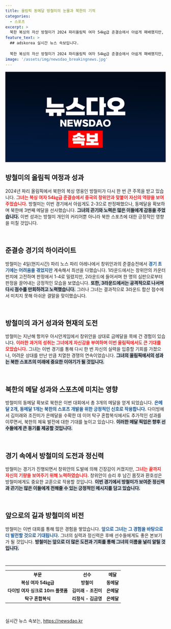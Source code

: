 ```yaml
---
title: 올림픽 동메달 방철미의 눈물과 북한의 기적
categories:
  - 스포츠
excerpt: >
  북한 복싱의 자산 방철미가 2024 파리올림픽 여자 54㎏급 준결승에서 아쉽게 패배했지만, 동메달을 확정지으며 북한에 세 번째 메달을 선사했습니다. 이번 경기는 치열한 접전이었고, 그 결과는 많은 이들의 관심을 끌고 있습니다!
feature_text: >
  ## adskorea 실시간 뉴스 속보입니다.

  북한 복싱의 자산 방철미가 2024 파리올림픽 여자 54㎏급 준결승에서 아쉽게 패배했지만, 동메달을 확정지으며 북한에 세 번째 메달을 선사했습니다. 이번 경기는 치열한 접전이었고, 그 결과는 많은 이들의 관심을 끌고 있습니다!
image: '/assets/img/newsdao_breakingnews.jpg'
---
```


<p><img src="/assets/img/newsdao_breakingnews.jpg" alt="adskorea 속보" /></p>

<h2 data-ke-size="size26">방철미의 올림픽 여정과 성과</h2>

<p data-ke-size="size16">2024년 파리 올림픽에서 북한의 복싱 영웅인 방철미가 다시 한 번 큰 주목을 받고 있습니다. <b><span style="color: #ee2323;">그녀는 복싱 여자 54㎏급 준결승에서 중국의 창위안과 맞붙어 자신의 역량을 보여주었습니다.</span></b> 방철미는 이번 경기에서 아쉽게도 2-3으로 판정패했으나, 동메달을 확보하며 북한에 3번째 메달을 선사했습니다. <b><span style="background-color: #21538527;">그녀의 끈기와 노력은 많은 이들에게 감동을 주었습니다.</span></b> 이번 성과는 방철미 개인의 커리어뿐 아니라 북한 스포츠에 대한 긍정적인 영향을 미칠 것입니다.</p>

<p data-ke-size="size16">&nbsp;</p>

<h2 data-ke-size="size26">준결승 경기의 하이라이트</h2>

<p data-ke-size="size16">방철미는 4일(현지시간) 파리 노스 파리 아레나에서 창위안과의 준결승전에서 <b><span style="color: #1a5490;">경기 초기에는 어려움을 겪었지만</span></b> 계속해서 최선을 다했습니다. 1라운드에서는 창위안의 카운터 펀치에 고전하며 판정에서 1-4로 밀렸지만, 2라운드에 들어서며 한 명의 심판으로부터 판정을 끌어내는 긍정적인 모습을 보였습니다. <b><span style="background-color: #21538527;">또한, 3라운드에서는 공격적으로 나서며 다시 점수를 만회하려고 노력했습니다.</span></b> 그러나 그녀는 결과적으로 3라운드 합산 점수에서 미치지 못해 아쉬운 결말을 맞이했습니다.</p>

<p data-ke-size="size16">&nbsp;</p>

<h2 data-ke-size="size26">방철미의 과거 성과와 현재의 도전</h2>

<p data-ke-size="size16">방철미는 지난해 항저우 아시안게임에서 창위안을 상대로 금메달을 목에 건 경험이 있습니다. <b><span style="color: #ee2323;">이러한 과거의 성취는 그녀에게 자신감을 부여하며 이번 올림픽에서도 큰 기대를 모았습니다.</span></b> 그녀는 이번 경기를 통해 다시 한 번 자신의 실력을 입증할 기회를 가졌으나, 어려운 상대를 만난 만큼 치열한 경쟁의 연속이었습니다. <b><span style="background-color: #21538527;">그녀의 올림픽에서의 성과는 북한 스포츠의 미래에 중요한 이야기가 될 것입니다.</span></b></p>

<p data-ke-size="size16">&nbsp;</p>

<h2 data-ke-size="size26">북한의 메달 성과와 스포츠에 미치는 영향</h2>

<p data-ke-size="size16">방철미의 동메달 확보로 북한은 이번 대회에서 총 3개의 메달을 얻게 되었습니다. <b><span style="color: #1a5490;">은메달 2개, 동메달 1개는 북한의 스포츠 개발을 위한 긍정적인 신호로 작용합니다.</span></b> 다이빙에서 김미래와 조진미가 은메달을 수확한 데 이어 탁구 혼합복식에서도 추가적인 성과를 이루면서, 북한의 체육 발전에 대한 기대를 높이고 있습니다. <b><span style="background-color: #21538527;">이러한 메달 픽업은 향후 선수들에게 큰 동기를 제공할 것입니다.</span></b></p>

<p data-ke-size="size16">&nbsp;</p>

<h2 data-ke-size="size26">경기 속에서 방철미의 도전과 정신력</h2>

<p data-ke-size="size16">방철미는 경기가 진행되면서 창위안의 도발에 의해 긴장감이 커졌지만, <b><span style="color: #ee2323;">그녀는 끝까지 자신의 기량을 보여주기 위해 노력하였습니다.</span></b> 창위안이 승리 후 남긴 몸짓과 환호성은 방철미에게도 중요한 교훈으로 작용할 것입니다. <b><span style="background-color: #21538527;">이번 경기에서 방철미가 보여준 정신력과 끈기는 많은 이들에게 전해줄 수 있는 긍정적인 메시지를 담고 있습니다.</span></b></p>

<p data-ke-size="size16">&nbsp;</p>

<h2 data-ke-size="size26">앞으로의 길과 방철미의 비전</h2>

<p data-ke-size="size16">방철미는 이번 대회를 통해 많은 경험을 쌓았습니다. <b><span style="color: #1a5490;">앞으로 그녀는 그 경험을 바탕으로 더 발전할 것으로 기대됩니다.</span></b> 그녀의 실력과 정신력은 후배 선수들에게도 좋은 본보기가 될 것입니다. <b><span style="background-color: #21538527;">방철미는 앞으로 더 많은 도전과 기회를 통해 그녀의 이름을 널리 알릴 것입니다.</span></b></p>

<p data-ke-size="size16">&nbsp;</p>

<hr />

<table style="width:100%">
  <tr>
    <td style="text-align: center; height: 17px;"><b>부문</b></td>
    <td style="text-align: center; height: 17px;"><b>선수</b></td>
    <td style="text-align: center; height: 17px;"><b>메달</b></td>
  </tr>
  <tr>
    <td style="text-align: center; height: 17px;"><b>복싱 여자 54㎏급</b></td>
    <td style="text-align: center; height: 17px;"><b>방철미</b></td>
    <td style="text-align: center; height: 17px;"><b>동메달</b></td>
  </tr>
  <tr>
    <td style="text-align: center; height: 17px;"><b>다이빙 여자 싱크로 10ｍ 플랫폼</b></td>
    <td style="text-align: center; height: 17px;"><b>김미래 - 조진미</b></td>
    <td style="text-align: center; height: 17px;"><b>은메달</b></td>
  </tr>
  <tr>
    <td style="text-align: center; height: 17px;"><b>탁구 혼합복식</b></td>
    <td style="text-align: center; height: 17px;"><b>리정식 - 김금영</b></td>
    <td style="text-align: center; height: 17px;"><b>은메달</b></td>
  </tr>
</table>

<p data-ke-size="size16">&nbsp;</p>
실시간 뉴스 속보는, <a href="https://newsdao.kr" rel="dofollow">https://newsdao.kr</a>


